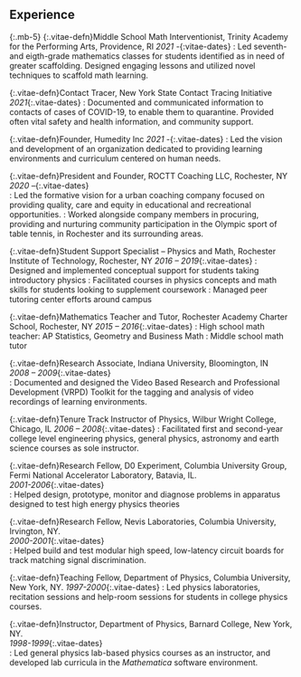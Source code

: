 
## Experience
{:.mb-5}
{:.vitae-defn}Middle School Math Interventionist, Trinity Academy for the Performing Arts, Providence, RI
*2021 -*{:vitae-dates}
: Led seventh- and eigth-grade mathematics classes for students identified as in need of greater scaffolding. Designed engaging lessons and utilized novel techniques to scaffold math learning.


{:.vitae-defn}Contact Tracer, New York State Contact Tracing Initiative
*2021*{:.vitae-dates}
: Documented and communicated information to contacts of cases of COVID-19, to enable them to quarantine. Provided often vital safety and health information, and community support.

{:.vitae-defn}Founder, Humedity Inc
*2021 -*{:.vitae-dates}
: Led the vision and development of an organization dedicated to providing learning environments and curriculum centered on human needs.

{:.vitae-defn}President and Founder, ROCTT Coaching LLC, Rochester, NY
*2020 –*{:.vitae-dates}  
: Led the formative vision for a urban coaching company focused on providing quality, care and equity in educational and recreational opportunities.
: Worked alongside company members in procuring, providing and nurturing community participation in the Olympic sport of table tennis, in Rochester and its surrounding areas.

{:.vitae-defn}Student Support Specialist – Physics and Math, Rochester Institute of Technology, Rochester, NY
*2016 – 2019*{:.vitae-dates}
: Designed and implemented conceptual support for students taking introductory physics
: Facilitated courses in physics concepts and math skills for students looking to supplement coursework
: Managed peer tutoring center efforts around campus

{:.vitae-defn}Mathematics Teacher and Tutor, Rochester Academy Charter School, Rochester, NY
*2015 – 2016*{:.vitae-dates}
: High school math teacher: AP Statistics, Geometry and Business Math
: Middle school math tutor

{:.vitae-defn}Research Associate, Indiana University, Bloomington, IN  
*2008 &#8211; 2009*{:.vitae-dates}  
: Documented and designed the Video Based Research and Professional Development (VRPD) Toolkit for the tagging and analysis of video recordings of learning environments.

{:.vitae-defn}Tenure Track Instructor of Physics, Wilbur Wright College, Chicago, IL
*2006 &#8211; 2008*{:.vitae-dates}
: Facilitated first and second-year college level engineering physics, general physics, astronomy and earth science courses as sole instructor.

{:.vitae-defn}Research Fellow, D0 Experiment, Columbia University Group, Fermi National Accelerator Laboratory, Batavia, IL.  
*2001-2006*{:.vitae-dates}  
: Helped design, prototype, monitor and diagnose problems in apparatus designed to test high energy physics theories


{:.vitae-defn}Research Fellow, Nevis Laboratories, Columbia University, Irvington, NY.  
*2000-2001*{:.vitae-dates}  
: Helped build and test modular high speed, low-latency circuit boards for track matching signal discrimination.


{:.vitae-defn}Teaching Fellow, Department of Physics, Columbia University, New York, NY.
*1997-2000*{:.vitae-dates}
: Led physics laboratories, recitation sessions and help-room sessions for students in college physics courses.


{:.vitae-defn}Instructor, Department of Physics, Barnard College, New York, NY.  
*1998-1999*{:.vitae-dates}  
: Led general physics lab-based physics courses as an instructor, and developed lab curricula in the *Mathematica* software environment.
